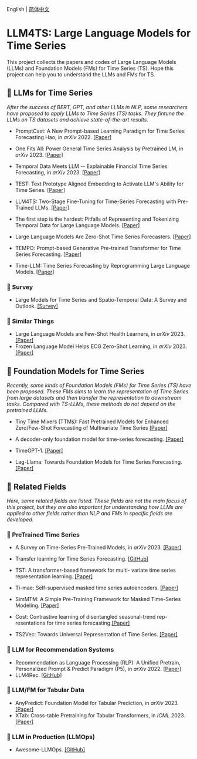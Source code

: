 English | [简体中文](README_zh.md)

# LLM4TS: Large Language Models for Time Series

This project collects the papers and codes of Large Language Models (LLMs) and Foundation Models (FMs) for Time Series (TS). Hope this project can help you to understand the LLMs and FMs for TS.

## 🦙 LLMs for Time Series

*After the success of BERT, GPT, and other LLMs in NLP, some researchers have proposed to apply LLMs to Time Series (TS) tasks. They fintune the LLMs on TS datasets and achieve state-of-the-art results.*

* PromptCast: A New Prompt-based Learning Paradigm for Time Series Forecasting Hao, in *arXiv* 2022. [\[Paper\]](https://arxiv.org/abs/2210.08964)
* One Fits All: Power General Time Series Analysis by Pretrained LM, in *arXiv* 2023. [\[Paper\]](https://arxiv.org/abs/2302.11939)
* Temporal Data Meets LLM -- Explainable Financial Time Series Forecasting, in *arXiv* 2023. [\[Paper\]](https://arxiv.org/abs/2306.11025)
* TEST: Text Prototype Aligned Embedding to Activate LLM's Ability for Time Series. [\[Paper\]](https://arxiv.org/abs/2308.08241)
* LLM4TS: Two-Stage Fine-Tuning for Time-Series Forecasting with Pre-Trained LLMs. [\[Paper\]](https://arxiv.org/abs/2308.08469)

* The first step is the hardest: Pitfalls of Representing and Tokenizing Temporal Data for Large Language Models. [\[Paper\]](https://arxiv.org/abs/2309.06236)

* Large Language Models Are Zero-Shot Time Series Forecasters. [\[Paper\]](https://arxiv.org/abs/2310.07820)

* TEMPO: Prompt-based Generative Pre-trained Transformer for Time Series Forecasting. [\[Paper\]](https://arxiv.org/abs/2310.04948)

* Time-LLM: Time Series Forecasting by Reprogramming Large Language Models. [\[Paper\]](https://arxiv.org/abs/2310.01728)

### 📍 Survey

* Large Models for Time Series and Spatio-Temporal Data: A Survey and Outlook. [\[Survey\]](https://arxiv.org/abs/2310.10196)

### 📍 Similar Things
* Large Language Models are Few-Shot Health Learners, in *arXiv* 2023. [\[Paper\]](https://arxiv.org/abs/2305.15525)
* Frozen Language Model Helps ECG Zero-Shot Learning, in *arXiv* 2023.[\[Paper\]](https://arxiv.org/abs/2303.12311)

## 🧱 Foundation Models for Time Series

*Recently, some kinds of Foundation Models (FMs) for Time Series (TS) have been proposed. These FMs aims to learn the representation of Time Series from large datasets and then transfer the representation to downstream tasks. Compared with TS-LLMs, these methods do not depend on the pretrained LLMs.*

* Tiny Time Mixers (TTMs): Fast Pretrained Models for Enhanced Zero/Few-Shot Forecasting of Multivariate Time Series [\[Paper\]](https://arxiv.org/abs/2401.03955)

* A decoder-only foundation model for time-series forecasting. [\[Paper\]](https://arxiv.org/abs/2310.10688)

* TimeGPT-1. [\[Paper\]](https://arxiv.org/abs/2310.03589?ref=emergentmind)

* Lag-Llama: Towards Foundation Models for Time Series Forecasting. [\[Paper\]](https://arxiv.org/abs/2310.08278)

## 🔗 Related Fields
*Here, some related fields are listed. These fields are not the main focus of this project, but they are also important for understanding how LLMs are applied to other fields rather than NLP and FMs in specific fields are developed.*

### 📍 PreTrained Time Series
* A Survey on Time-Series Pre-Trained Models, in *arXiv* 2023. [\[Paper\]](https://arxiv.org/abs/2305.10716)
* Transfer learning for Time Series Forecasting. [\[GitHub\]](https://github.com/Nixtla/transfer-learning-time-series)
* TST: A transformer-based framework for multi- variate time series representation learning. [\[Paper\]](https://arxiv.org/abs/2010.02803)
* Ti-mae: Self-supervised masked time series autoencoders. [\[Paper\]](https://arxiv.org/abs/2301.08871)
* SimMTM: A Simple Pre-Training Framework for Masked Time-Series Modeling. [\[Paper\]](https://arxiv.org/pdf/2302.00861.pdf)

* Cost: Contrastive learning of disentangled seasonal-trend rep- resentations for time series forecasting.[\[Paper\]](https://arxiv.org/abs/2202.01575)

* TS2Vec: Towards Universal Representation of Time Series. [\[Paper\]](https://arxiv.org/abs/2106.10466)

### 📍 LLM for Recommendation Systems
* Recommendation as Language Processing (RLP): A Unified Pretrain, Personalized Prompt & Predict Paradigm (P5), in *arXiv* 2022. [\[Paper\]](https://arxiv.org/abs/2203.13366)
* LLM4Rec. [\[GitHub\]](https://github.com/WLiK/LLM4Rec)


### 📍 LLM/FM for Tabular Data
* AnyPredict: Foundation Model for Tabular Prediction, in *arXiv* 2023. [\[Paper\]](https://arxiv.org/abs/2305.12081)
* XTab: Cross-table Pretraining for Tabular Transformers, in *ICML* 2023. [\[Paper\]](https://arxiv.org/abs/2305.06090)

### 📍 LLM in Production (LLMOps)
* Awesome-LLMOps. [\[GitHub\]](https://github.com/tensorchord/Awesome-LLMOps)

